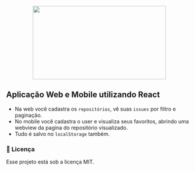 <p align="center">
  <img width="360" height="200" src="https://github-atom-io-herokuapp-com.freetls.fastly.net/assets/index-octonaut-8ece2623b8966578e2414c89b7b7190cb56339d1f8b7d260adf62110ce9f39c4.svg">
</p> 

## Aplicação Web e Mobile utilizando React
* Na web você cadastra os `repositórios`, vê suas `issues` por filtro e paginação.
* No mobile você cadastra o user e visualiza seus favoritos, abrindo uma webview  da pagina do repositório visualizado.
* Tudo é salvo no `localStorage` também.


### **📝 Licença**
Esse projeto está sob a licença MIT.
